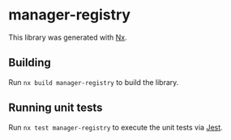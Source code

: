 # manager-registry

This library was generated with [Nx](https://nx.dev).

## Building

Run `nx build manager-registry` to build the library.

## Running unit tests

Run `nx test manager-registry` to execute the unit tests via [Jest](https://jestjs.io).
